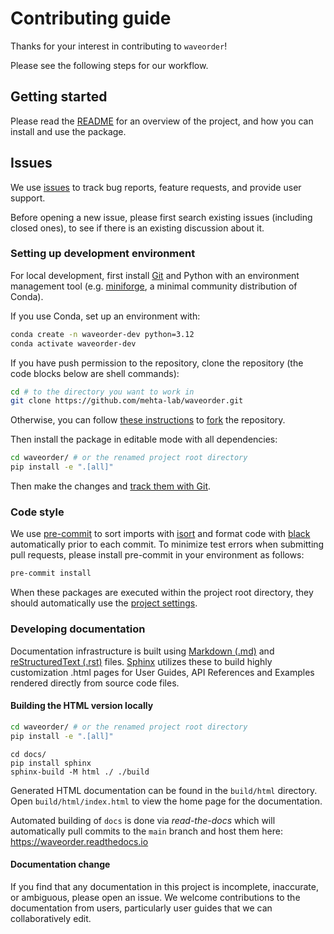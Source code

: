 # Contributing guide

Thanks for your interest in contributing to `waveorder`!

Please see the following steps for our workflow.

## Getting started

Please read the [README](./README.md) for an overview of the project,
and how you can install and use the package.

## Issues

We use [issues](https://github.com/mehta-lab/waveorder/issues) to track
bug reports, feature requests, and provide user support.

Before opening a new issue, please first search existing issues (including closed ones),
to see if there is an existing discussion about it.

### Setting up development environment

For local development, first install [Git](https://git-scm.com/)
and Python with an environment management tool
(e.g. [miniforge](https://github.com/conda-forge/miniforge), a minimal community distribution of Conda).

If you use Conda, set up an environment with:

```sh
conda create -n waveorder-dev python=3.12
conda activate waveorder-dev
```

If you have push permission to the repository,
clone the repository (the code blocks below are shell commands):

```sh
cd # to the directory you want to work in
git clone https://github.com/mehta-lab/waveorder.git
```

Otherwise, you can follow [these instructions](https://docs.github.com/en/get-started/quickstart/fork-a-repo)
to [fork](https://github.com/mehta-lab/waveorder/fork) the repository.

Then install the package in editable mode with all dependencies:

```sh
cd waveorder/ # or the renamed project root directory
pip install -e ".[all]"
```

Then make the changes and [track them with Git](https://docs.github.com/en/get-started/using-git/about-git#example-contribute-to-an-existing-repository).

### Code style

We use [pre-commit](https://pre-commit.com/) to sort imports with [isort](https://github.com/PyCQA/isort) and format code with [black](https://black.readthedocs.io/en/stable/) automatically prior to each commit. To minimize test errors when submitting pull requests, please install pre-commit in your environment as follows:

```bash
pre-commit install
```

When these packages are executed within the project root directory, they should automatically use the [project settings](./pyproject.toml).

### Developing documentation

Documentation infrastructure is built using [Markdown (.md)](https://www.sphinx-doc.org/en/master/usage/markdown.html) and [reStructuredText (.rst)](https://www.sphinx-doc.org/en/master/usage/restructuredtext/basics.html) files. [Sphinx](https://www.sphinx-doc.org/en/master/index.html) utilizes these to build highly customization .html pages for User Guides, API References and Examples rendered directly from source code files.

#### Building the HTML version locally

```sh
cd waveorder/ # or the renamed project root directory
pip install -e ".[all]"
```

```shell
cd docs/
pip install sphinx
sphinx-build -M html ./ ./build
```

Generated HTML documentation can be found in the ``build/html`` directory. Open ``build/html/index.html`` to view the home page for the documentation.

Automated building of `docs` is done via _read-the-docs_ which will automatically pull commits to the `main` branch and host them here: <https://waveorder.readthedocs.io>

#### Documentation change

If you find that any documentation in this project is incomplete, inaccurate, or ambiguous, please open an issue.
We welcome contributions to the documentation from users, particularly user guides that we can collaboratively edit.
